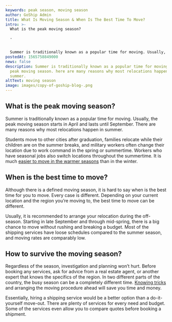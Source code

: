 ```yaml
---
keywords: peak season, moving season
author: GoShip Admin
title: What Is Moving Season & When Is The Best Time To Move?
intro: >-
  What is the peak moving season?

  -


  Summer is traditionally known as a popular time for moving. Usually, the peak moving season starts in April and lasts until September. There are many reasons why most relocations happen in summer. Students move to other cities after graduation, families relocate while their children are on the summer breaks, and military workers often change their location due to work command in the spring or summer time. Workers who have seasonal jobs also switch locations throughout the 
postedAt: 1565758849000
news: false
description: Summer is traditionally known as a popular time for moving, or a
  peak moving season. here are many reasons why most relocations happen in
  summer.
altText: moving season
image: images/copy-of-goship-blog-.png
---
```

## What is the peak moving season?

Summer is traditionally known as a popular time for moving. Usually, the peak moving season starts in April and lasts until September. There are many reasons why most relocations happen in summer. 

Students move to other cities after graduation, families relocate while their children are on the summer breaks, and military workers often change their location due to work command in the spring or summertime. Workers who have seasonal jobs also switch locations throughout the summertime. It is much [easier to move in the warmer seasons](https://www.thespruce.com/summer-the-best-time-to-move-2436695) than in the winter.

## When is the best time to move?

Although there is a defined moving season, it is hard to say when is the best time for you to move. Every case is different. Depending on your current location and the region you’re moving to, the best time to move can be different. 

Usually, it is recommended to arrange your relocation during the off-season. Starting in late September and through mid-spring, there is a big chance to move without rushing and breaking a budget. Most of the shipping services have loose schedules compared to the summer season, and moving rates are comparably low.

## How to survive the moving season?

Regardless of the season, investigation and planning won’t hurt. Before booking any services, ask for advice from a real estate agent, or another expert that knows the specifics of the region. In two different parts of the country, the busy season can be a completely different time. [Knowing tricks](https://www.goship.com/posts/tips-and-tricks-to-successfully-move-cross-country) and arranging the moving procedure ahead will save you time and money. 

Essentially, hiring a shipping service would be a better option than a do-it-yourself move-out. There are plenty of services for every need and budget. Some of the services even allow you to compare quotes before booking a shipment.